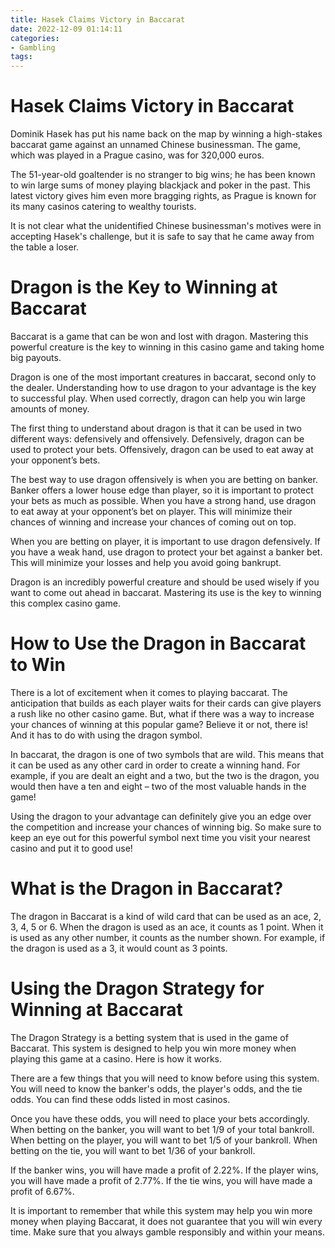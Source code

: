 ```yaml
---
title: Hasek Claims Victory in Baccarat 
date: 2022-12-09 01:14:11
categories:
- Gambling
tags:
---
```



#  Hasek Claims Victory in Baccarat 

Dominik Hasek has put his name back on the map by winning a high-stakes baccarat game against an unnamed Chinese businessman. The game, which was played in a Prague casino, was for 320,000 euros.

The 51-year-old goaltender is no stranger to big wins; he has been known to win large sums of money playing blackjack and poker in the past. This latest victory gives him even more bragging rights, as Prague is known for its many casinos catering to wealthy tourists.

It is not clear what the unidentified Chinese businessman's motives were in accepting Hasek's challenge, but it is safe to say that he came away from the table a loser.

#  Dragon is the Key to Winning at Baccarat 
Baccarat is a game that can be won and lost with dragon. Mastering this powerful creature is the key to winning in this casino game and taking home big payouts.

Dragon is one of the most important creatures in baccarat, second only to the dealer. Understanding how to use dragon to your advantage is the key to successful play. When used correctly, dragon can help you win large amounts of money.

The first thing to understand about dragon is that it can be used in two different ways: defensively and offensively. Defensively, dragon can be used to protect your bets. Offensively, dragon can be used to eat away at your opponent’s bets.

The best way to use dragon offensively is when you are betting on banker. Banker offers a lower house edge than player, so it is important to protect your bets as much as possible. When you have a strong hand, use dragon to eat away at your opponent’s bet on player. This will minimize their chances of winning and increase your chances of coming out on top.

When you are betting on player, it is important to use dragon defensively. If you have a weak hand, use dragon to protect your bet against a banker bet. This will minimize your losses and help you avoid going bankrupt.

Dragon is an incredibly powerful creature and should be used wisely if you want to come out ahead in baccarat. Mastering its use is the key to winning this complex casino game.

#  How to Use the Dragon in Baccarat to Win 

There is a lot of excitement when it comes to playing baccarat. The anticipation that builds as each player waits for their cards can give players a rush like no other casino game. But, what if there was a way to increase your chances of winning at this popular game? Believe it or not, there is! And it has to do with using the dragon symbol.

In baccarat, the dragon is one of two symbols that are wild. This means that it can be used as any other card in order to create a winning hand. For example, if you are dealt an eight and a two, but the two is the dragon, you would then have a ten and eight – two of the most valuable hands in the game!

Using the dragon to your advantage can definitely give you an edge over the competition and increase your chances of winning big. So make sure to keep an eye out for this powerful symbol next time you visit your nearest casino and put it to good use!

#  What is the Dragon in Baccarat? 

The dragon in Baccarat is a kind of wild card that can be used as an ace, 2, 3, 4, 5 or 6. When the dragon is used as an ace, it counts as 1 point. When it is used as any other number, it counts as the number shown. For example, if the dragon is used as a 3, it would count as 3 points.

#  Using the Dragon Strategy for Winning at Baccarat

The Dragon Strategy is a betting system that is used in the game of Baccarat. This system is designed to help you win more money when playing this game at a casino. Here is how it works.

There are a few things that you will need to know before using this system. You will need to know the banker's odds, the player's odds, and the tie odds. You can find these odds listed in most casinos.

Once you have these odds, you will need to place your bets accordingly. When betting on the banker, you will want to bet 1/9 of your total bankroll. When betting on the player, you will want to bet 1/5 of your bankroll. When betting on the tie, you will want to bet 1/36 of your bankroll.

If the banker wins, you will have made a profit of 2.22%. If the player wins, you will have made a profit of 2.77%. If the tie wins, you will have made a profit of 6.67%.

It is important to remember that while this system may help you win more money when playing Baccarat, it does not guarantee that you will win every time. Make sure that you always gamble responsibly and within your means.